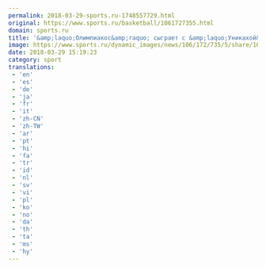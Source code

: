 ```yaml
---
permalink: 2018-03-29-sports.ru-1748557729.html
original: https://www.sports.ru/basketball/1061727355.html
domain: sports.ru
title: '&amp;laquo;Олимпиакос&amp;raquo; сыграет с &amp;laquo;Уникахой&amp;raquo; без Принтезиса и Папаниколау'
image: https://www.sports.ru/dynamic_images/news/106/172/735/5/share/16319a.png
date: 2018-03-29 15:19:23
category: sport
translations: 
 - 'en'
 - 'es'
 - 'de'
 - 'ja'
 - 'fr'
 - 'it'
 - 'zh-CN'
 - 'zh-TW'
 - 'ar'
 - 'pt'
 - 'hi'
 - 'fa'
 - 'tr'
 - 'id'
 - 'nl'
 - 'sv'
 - 'vi'
 - 'pl'
 - 'ko'
 - 'no'
 - 'da'
 - 'th'
 - 'ta'
 - 'ms'
 - 'hy'
---
```


